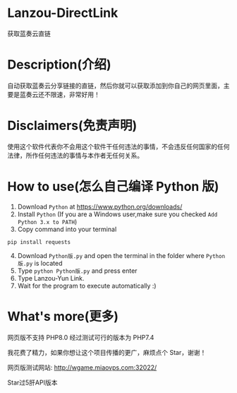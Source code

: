 # Lanzou-DirectLink

获取蓝奏云直链

# Description(介绍)

自动获取蓝奏云分享链接的直链，然后你就可以获取添加到你自己的网页里面，主要是蓝奏云还不限速，非常好用！

# Disclaimers(免责声明)

使用这个软件代表你不会用这个软件干任何违法的事情，不会违反任何国家的任何法律，所作任何违法的事情与本作者无任何关系。

# How to use(怎么自己编译 Python 版)

1. Download `Python` at https://www.python.org/downloads/
2. Install `Python` (If you are a Windows user,make sure you checked `Add Python 3.x to PATH`)
3. Copy command into your terminal

```ts
pip install requests
```

4. Download `Python版.py` and open the terminal in the folder where `Python版.py` is located
5. Type `python Python版.py` and press enter
6. Type Lanzou-Yun Link.
7. Wait for the program to execute automatically :)

# What's more(更多)

网页版不支持 PHP8.0 经过测试可行的版本为 PHP7.4

我花费了精力，如果你想让这个项目传播的更广，麻烦点个 Star，谢谢！

网页版测试网站: http://wgame.miaovps.com:32022/

Star过5肝API版本
